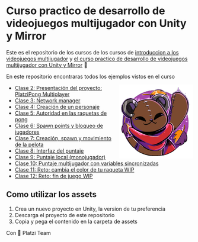# Curso practico de desarrollo de videojuegos multijugador con Unity y Mirror
Este es el repositorio de los cursos de los cursos de [introduccion a los videojuegos multijugador](https://platzi.com/cursos/videojuegos-multijugador/) y [el curso practico de desarrollo de videojuegos multijugador con Unity y Mirror](https://platzi.com/cursos/unity-mirror/) 💚 

En este repositorio encontraras todos los ejemplos vistos en el curso 

<a href="https://github.com/HectorPulido">
<img align="right" height="auto" width="200" src="https://github.com/HectorPulido/HectorPulido/raw/master/img/pequesoft.png"/>
</a>

* [Clase 2: Presentación del proyecto: PlatziPong Multiplayer](https://github.com/platzi/curso-practico-videojuegos-multijugador/commit/fd444f7a69a1dd05779132463358146b8e91765f)
* [Clase 3: Network manager](https://github.com/platzi/curso-practico-videojuegos-multijugador/commit/cb9cee3d23570824739de76eaf7359cbbac4a903)
* [Clase 4: Creación de un personaje](https://github.com/platzi/curso-practico-videojuegos-multijugador/commit/612269edf1e73214fa1396dece8cedb0f10de366)
* [Clase 5: Autoridad en las raquetas de pong](https://github.com/platzi/curso-practico-videojuegos-multijugador/commit/c83aeb85229185e3406c6bdfe3d9b7a6d0e1ab66)
* [Clase 6: Spawn points y bloqueo de jugadores](https://github.com/platzi/curso-practico-videojuegos-multijugador/commit/54a862d642503bc069311cb48623c0aaf0b2e3fb)
* [Clase 7: Creación, spawn y movimiento de la pelota](https://github.com/platzi/curso-practico-videojuegos-multijugador/commit/9749609678fd0b12776ca2cb1f5a5c80e4037ee1)
* [Clase 8: Interfaz del puntaje](https://github.com/platzi/curso-practico-videojuegos-multijugador/commit/ffbf7b12704e02df2a59e15e6eabe208ca8f4997)
* [Clase 9: Puntaje local (monojugador)](https://github.com/platzi/curso-practico-videojuegos-multijugador/commit/5d90e816dac4c921bcbde458651c14aaa145b050)
* [Clase 10: Puntaje multijugador con variables sincronizadas](https://github.com/platzi/curso-practico-videojuegos-multijugador/commit/273cb83d0c7a84f63d20573946cbca05e04537c7)
* [Clase 11: Reto: cambia el color de tu raqueta WIP](https://github.com/platzi/curso-practico-videojuegos-multijugador/commit/fa20648eceb0f91d33a14d05957787ada8fa988e)
* [Clase 12: Reto: fin de juego WIP]()

## Como utilizar los assets
1. Crea un nuevo proyecto en Unity, la version de tu preferencia
2. Descarga el proyecto de este repositorio
3. Copia y pega el contenido en la carpeta de assets 

Con 💚 Platzi Team
